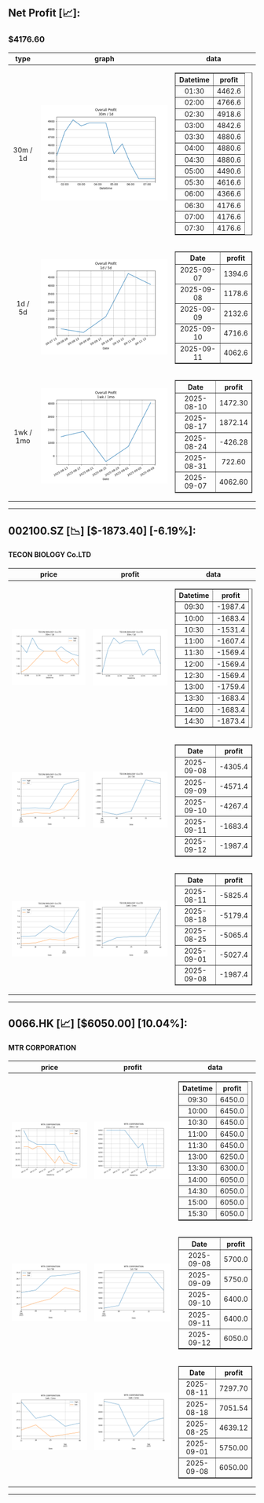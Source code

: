 ## Net Profit [📈]:
### $4176.60
|type|graph|data|
|:---:|:---:|:---:|
|30m / 1d|![net_profit](image/overall_30m-1d.png)|<table border="1" class="dataframe"> <thead> <tr style="text-align: center;"> <th>Datetime</th> <th>profit</th> </tr> </thead> <tbody> <tr> <td>01:30</td> <td>4462.6</td> </tr> <tr> <td>02:00</td> <td>4766.6</td> </tr> <tr> <td>02:30</td> <td>4918.6</td> </tr> <tr> <td>03:00</td> <td>4842.6</td> </tr> <tr> <td>03:30</td> <td>4880.6</td> </tr> <tr> <td>04:00</td> <td>4880.6</td> </tr> <tr> <td>04:30</td> <td>4880.6</td> </tr> <tr> <td>05:00</td> <td>4490.6</td> </tr> <tr> <td>05:30</td> <td>4616.6</td> </tr> <tr> <td>06:00</td> <td>4366.6</td> </tr> <tr> <td>06:30</td> <td>4176.6</td> </tr> <tr> <td>07:00</td> <td>4176.6</td> </tr> <tr> <td>07:30</td> <td>4176.6</td> </tr> </tbody></table>|
|1d / 5d|![net_profit](image/overall_1d-5d.png)|<table border="1" class="dataframe"> <thead> <tr style="text-align: center;"> <th>Date</th> <th>profit</th> </tr> </thead> <tbody> <tr> <td>2025-09-07</td> <td>1394.6</td> </tr> <tr> <td>2025-09-08</td> <td>1178.6</td> </tr> <tr> <td>2025-09-09</td> <td>2132.6</td> </tr> <tr> <td>2025-09-10</td> <td>4716.6</td> </tr> <tr> <td>2025-09-11</td> <td>4062.6</td> </tr> </tbody></table>|
|1wk / 1mo|![net_profit](image/overall_1wk-1mo.png)|<table border="1" class="dataframe"> <thead> <tr style="text-align: center;"> <th>Date</th> <th>profit</th> </tr> </thead> <tbody> <tr> <td>2025-08-10</td> <td>1472.30</td> </tr> <tr> <td>2025-08-17</td> <td>1872.14</td> </tr> <tr> <td>2025-08-24</td> <td>-426.28</td> </tr> <tr> <td>2025-08-31</td> <td>722.60</td> </tr> <tr> <td>2025-09-07</td> <td>4062.60</td> </tr> </tbody></table>|
---
## 002100.SZ [📉] [$-1873.40] [-6.19%]:
#### TECON BIOLOGY Co.LTD
|price|profit|data|
|:---:|:---:|:---:|
|![price](image/002100.SZ_30m-1d_price.png)|![profit](image/002100.SZ_30m-1d_profit.png)|<table border="1" class="dataframe"> <thead> <tr style="text-align: center;"> <th>Datetime</th> <th>profit</th> </tr> </thead> <tbody> <tr> <td>09:30</td> <td>-1987.4</td> </tr> <tr> <td>10:00</td> <td>-1683.4</td> </tr> <tr> <td>10:30</td> <td>-1531.4</td> </tr> <tr> <td>11:00</td> <td>-1607.4</td> </tr> <tr> <td>11:30</td> <td>-1569.4</td> </tr> <tr> <td>12:00</td> <td>-1569.4</td> </tr> <tr> <td>12:30</td> <td>-1569.4</td> </tr> <tr> <td>13:00</td> <td>-1759.4</td> </tr> <tr> <td>13:30</td> <td>-1683.4</td> </tr> <tr> <td>14:00</td> <td>-1683.4</td> </tr> <tr> <td>14:30</td> <td>-1873.4</td> </tr> </tbody></table>|
|![price](image/002100.SZ_1d-5d_price.png)|![profit](image/002100.SZ_1d-5d_profit.png)|<table border="1" class="dataframe"> <thead> <tr style="text-align: center;"> <th>Date</th> <th>profit</th> </tr> </thead> <tbody> <tr> <td>2025-09-08</td> <td>-4305.4</td> </tr> <tr> <td>2025-09-09</td> <td>-4571.4</td> </tr> <tr> <td>2025-09-10</td> <td>-4267.4</td> </tr> <tr> <td>2025-09-11</td> <td>-1683.4</td> </tr> <tr> <td>2025-09-12</td> <td>-1987.4</td> </tr> </tbody></table>|
|![price](image/002100.SZ_1wk-1mo_price.png)|![profit](image/002100.SZ_1wk-1mo_profit.png)|<table border="1" class="dataframe"> <thead> <tr style="text-align: center;"> <th>Date</th> <th>profit</th> </tr> </thead> <tbody> <tr> <td>2025-08-11</td> <td>-5825.4</td> </tr> <tr> <td>2025-08-18</td> <td>-5179.4</td> </tr> <tr> <td>2025-08-25</td> <td>-5065.4</td> </tr> <tr> <td>2025-09-01</td> <td>-5027.4</td> </tr> <tr> <td>2025-09-08</td> <td>-1987.4</td> </tr> </tbody></table>|
---
## 0066.HK [📈] [$6050.00] [10.04%]:
#### MTR CORPORATION
|price|profit|data|
|:---:|:---:|:---:|
|![price](image/0066.HK_30m-1d_price.png)|![profit](image/0066.HK_30m-1d_profit.png)|<table border="1" class="dataframe"> <thead> <tr style="text-align: center;"> <th>Datetime</th> <th>profit</th> </tr> </thead> <tbody> <tr> <td>09:30</td> <td>6450.0</td> </tr> <tr> <td>10:00</td> <td>6450.0</td> </tr> <tr> <td>10:30</td> <td>6450.0</td> </tr> <tr> <td>11:00</td> <td>6450.0</td> </tr> <tr> <td>11:30</td> <td>6450.0</td> </tr> <tr> <td>13:00</td> <td>6250.0</td> </tr> <tr> <td>13:30</td> <td>6300.0</td> </tr> <tr> <td>14:00</td> <td>6050.0</td> </tr> <tr> <td>14:30</td> <td>6050.0</td> </tr> <tr> <td>15:00</td> <td>6050.0</td> </tr> <tr> <td>15:30</td> <td>6050.0</td> </tr> </tbody></table>|
|![price](image/0066.HK_1d-5d_price.png)|![profit](image/0066.HK_1d-5d_profit.png)|<table border="1" class="dataframe"> <thead> <tr style="text-align: center;"> <th>Date</th> <th>profit</th> </tr> </thead> <tbody> <tr> <td>2025-09-08</td> <td>5700.0</td> </tr> <tr> <td>2025-09-09</td> <td>5750.0</td> </tr> <tr> <td>2025-09-10</td> <td>6400.0</td> </tr> <tr> <td>2025-09-11</td> <td>6400.0</td> </tr> <tr> <td>2025-09-12</td> <td>6050.0</td> </tr> </tbody></table>|
|![price](image/0066.HK_1wk-1mo_price.png)|![profit](image/0066.HK_1wk-1mo_profit.png)|<table border="1" class="dataframe"> <thead> <tr style="text-align: center;"> <th>Date</th> <th>profit</th> </tr> </thead> <tbody> <tr> <td>2025-08-11</td> <td>7297.70</td> </tr> <tr> <td>2025-08-18</td> <td>7051.54</td> </tr> <tr> <td>2025-08-25</td> <td>4639.12</td> </tr> <tr> <td>2025-09-01</td> <td>5750.00</td> </tr> <tr> <td>2025-09-08</td> <td>6050.00</td> </tr> </tbody></table>|
---

